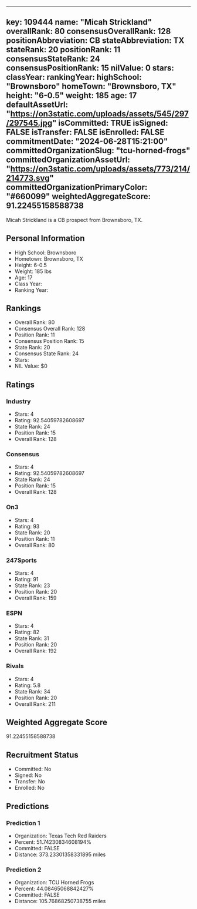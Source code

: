 ---
  key: 109444
  name: "Micah Strickland"
  overallRank: 80
  consensusOverallRank: 128
  positionAbbreviation: CB
  stateAbbreviation: TX
  stateRank: 20
  positionRank: 11
  consensusStateRank: 24
  consensusPositionRank: 15
  nilValue: 0
  stars: 
  classYear: 
  rankingYear: 
  highSchool: "Brownsboro"
  homeTown: "Brownsboro, TX"
  height: "6-0.5"
  weight: 185
  age: 17
  defaultAssetUrl: "https://on3static.com/uploads/assets/545/297/297545.jpg"
  isCommitted: TRUE
  isSigned: FALSE
  isTransfer: FALSE
  isEnrolled: FALSE
  commitmentDate: "2024-06-28T15:21:00"
  committedOrganizationSlug: "tcu-horned-frogs"
  committedOrganizationAssetUrl: "https://on3static.com/uploads/assets/773/214/214773.svg"
  committedOrganizationPrimaryColor: "#660099"
  weightedAggregateScore: 91.22455158588738
  ---
  
  Micah Strickland is a CB prospect from Brownsboro, TX.
  
  ## Personal Information
  - High School: Brownsboro
  - Hometown: Brownsboro, TX
  - Height: 6-0.5
  - Weight: 185 lbs
  - Age: 17
  - Class Year: 
  - Ranking Year: 
  
  ## Rankings
  - Overall Rank: 80
  - Consensus Overall Rank: 128
  - Position Rank: 11
  - Consensus Position Rank: 15
  - State Rank: 20
  - Consensus State Rank: 24
  - Stars: 
  - NIL Value: $0
  
  ## Ratings
  
  ### Industry
  - Stars: 4
  - Rating: 92.54059782608697
  - State Rank: 24
  - Position Rank: 15
  - Overall Rank: 128
  
  ### Consensus
  - Stars: 4
  - Rating: 92.54059782608697
  - State Rank: 24
  - Position Rank: 15
  - Overall Rank: 128
  
  ### On3
  - Stars: 4
  - Rating: 93
  - State Rank: 20
  - Position Rank: 11
  - Overall Rank: 80
  
  ### 247Sports
  - Stars: 4
  - Rating: 91
  - State Rank: 23
  - Position Rank: 20
  - Overall Rank: 159
  
  ### ESPN
  - Stars: 4
  - Rating: 82
  - State Rank: 31
  - Position Rank: 20
  - Overall Rank: 192
  
  ### Rivals
  - Stars: 4
  - Rating: 5.8
  - State Rank: 34
  - Position Rank: 20
  - Overall Rank: 211
  
  ## Weighted Aggregate Score
  91.22455158588738
  
  ## Recruitment Status
  - Committed: No
  - Signed: No
  - Transfer: No
  - Enrolled: No
  
  
  
  ## Predictions
  
  ### Prediction 1
  - Organization: Texas Tech Red Raiders
  - Percent: 51.74230834608194%
  - Committed: FALSE
  - Distance: 373.23301358331895 miles
  
  ### Prediction 2
  - Organization: TCU Horned Frogs
  - Percent: 44.08465068842427%
  - Committed: FALSE
  - Distance: 105.76868250738755 miles
  